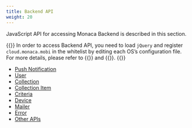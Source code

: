 ```yaml
---
title: Backend API
weight: 20
---
```


JavaScript API for accessing Monaca Backend is described in this
section.

{{<note>}}
    In order to access Backend API, you need to load <code>jQuery</code> and register <code>cloud.monaca.mobi</code> in the whitelist by editing each OS’s configuration file. For more details, please refer to {{<link href="/en/reference/config/android_configuration/#lt-access-gt-element" title="Access Origin (Android)">}} and {{<link href="/en/reference/config/ios_configuration/#lt-access-gt-element" title="Access Origin (iOS)">}}.
{{</note>}}

- [Push Notification](push)
- [User](user)
- [Collection](collection)
- [Collection Item](collection_item)
- [Criteria](criteria)
- [Device](device)
- [Mailer](mailer)
- [Error](error)
- [Other APIs](other)
